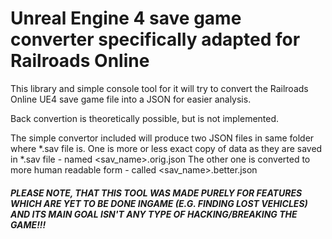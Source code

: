 # Unreal Engine 4 save game converter specifically adapted for Railroads Online
This library and simple console tool for it will try to convert the Railroads Online UE4 save game file into a JSON for easier analysis.

Back convertion is theoretically possible, but is not implemented.

The simple convertor included will produce two JSON files in same folder where \*.sav file is.
One is more or less exact copy of data as they are saved in \*.sav file - named <sav_name>.orig.json
The other one is converted to more human readable form - called <sav_name>.better.json

#### *PLEASE NOTE, THAT THIS TOOL WAS MADE PURELY FOR FEATURES WHICH ARE YET TO BE DONE INGAME (E.G. FINDING LOST VEHICLES) AND ITS MAIN GOAL ISN'T ANY TYPE OF HACKING/BREAKING THE GAME!!!*